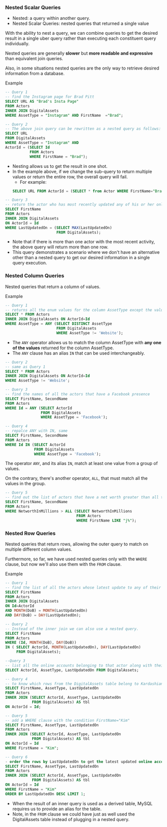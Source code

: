 ### Nested Scalar Queries
- Nested: a query within another query. 
- Nested Scalar Queries: nested queries that returned a single value

With the ability to nest a query, we can combine queries to get the desired result in a single uber query rather than executing each constituent query individually. 

Nested queries are generally **slower** but **more readable and expressive** than equivalent join queries. 

Also, in some situations nested queries are the only way to retrieve desired information from a database.

Example
```sql
-- Query 1
-- find the Instagram page for Brad Pitt
SELECT URL AS "Brad's Insta Page" 
FROM Actors 
INNER JOIN DigitalAssets 
WHERE AssetType = "Instagram" AND FirstName  ="Brad";

-- Query 2
-- The above join query can be rewritten as a nested query as follows:
SELECT URL 
FROM DigitalAssets 
WHERE AssetType = "Instagram" AND 
ActorId = (SELECT Id 
           FROM Actors 
           WHERE FirstName = "Brad");
```
- Nesting allows us to get the result in one shot. 
- In the example above, if we change the sub-query to return multiple values or return the entire row, the overall query will fail.
  - For example: 
  ```sql 
  SELECT URL FROM ActorId = (SELECT * from Actor WHERE FirstName="Brad");
  ```

```sql
-- Query 3
-- return the actor who has most recently updated any of his or her online social accounts
SELECT FirstName 
FROM Actors 
INNER JOIN DigitalAssets 
ON ActorId = Id 
WHERE LastUpdatedOn = (SELECT MAX(LastUpdatedOn) 
                       FROM DigitalAssets);
```
- Note that if there is more than one actor with the most recent activity, the above query will return more than one row. 
- This query demonstrates a scenario where we don't have an alternative other than a nested query to get our desired information in a single query execution.


### Nested Column Queries
Nested queries that return a column of values.

Example
```sql
-- Query 1
-- returns all the enum values for the column AssetType except the value "Website"
SELECT * FROM Actors 
INNER JOIN DigitalAssets ON ActorId=Id 
WHERE AssetType = ANY (SELECT DISTINCT AssetType 
                       FROM DigitalAssets
                       WHERE AssetType != 'Website');
```
- The `ANY` operator allows us to match the column AssetType with **any one of the values** returned for the column AssetType.
- The `ANY` clause has an alias `IN` that can be used interchangeably.

```sql
-- Query 2
-- same as Query 1
SELECT * FROM Actors 
INNER JOIN DigitalAssets ON ActorId=Id 
WHERE AssetType != 'Website';

-- Query 3
-- find the names of all the actors that have a Facebook presence
SELECT FirstName, SecondName
FROM Actors
WHERE Id = ANY (SELECT ActorId
                FROM DigitalAssets
                WHERE AssetType = 'Facebook');

-- Query 4
-- repalce ANY with IN, same
SELECT FirstName, SecondName
FROM Actors
WHERE Id IN (SELECT ActorId
             FROM DigitalAssets
             WHERE AssetType = 'Facebook');
```
The operator `ANY`, and its alias `IN`, match at least one value from a group of values. 

On the contrary, there's another operator, `ALL`, that must match all the values in the group. 
```sql
-- Query 5
-- find out the list of actors that have a net worth greater than all the actors whose first name starts with the letter 'J'
SELECT FirstName, SecondName 
FROM Actors 
WHERE NetworthInMillions > ALL (SELECT NetworthInMillions 
                                FROM Actors
                                WHERE FirstName LIKE "j%");
```

### Nested Row Queries
Nested queries that return rows, allowing the outer query to match on multiple different column values. 

Furthermore, so far, we have used nested queries only with the `WHERE` clause, but now we'll also use them with the `FROM` clause.

Example
```sql
-- Query 1
-- find the list of all the actors whose latest update to any of their online accounts was on the day of their birthday.
SELECT FirstName
FROM Actors
INNER JOIN DigitalAssets
ON Id=ActorId 
AND MONTH(DoB) = MONTH(LastUpdatedOn) 
AND DAY(DoB) = DAY(LastUpdatedOn);

-- Query 2
-- Instead of the inner join we can also use a nested query.
SELECT FirstName
FROM Actors 
WHERE (Id, MONTH(DoB), DAY(DoB))
IN ( SELECT ActorId, MONTH(LastUpdatedOn), DAY(LastUpdatedOn)
     FROM DigitalAssets);

--Query 3
-- list all the online accounts belonging to that actor along with their latest update times
SELECT ActorId, AssetType, LastUpdatedOn FROM DigitalAssets;

-- Query 4
-- to know which rows from the DigitalAssets table belong to Kardashian
SELECT FirstName, AssetType, LastUpdatedOn 
FROM Actors  
INNER JOIN (SELECT ActorId, AssetType, LastUpdatedOn 
            FROM DigitalAssets) AS tbl 
ON ActorId = Id;

-- Query 5
-- add a WHERE clause with the condition FirstName="Kim"
SELECT FirstName, AssetType, LastUpdatedOn 
FROM Actors 
INNER JOIN (SELECT ActorId, AssetType, LastUpdatedOn 
            FROM DigitalAssets) AS tbl 
ON ActorId = Id
WHERE FirstName = "Kim";

-- Query 6
- order the rows by LastUpdatedOn to get the latest updated online account for Kardashian.
SELECT FirstName, AssetType, LastUpdatedOn 
FROM Actors 
INNER JOIN (SELECT ActorId, AssetType, LastUpdatedOn 
            FROM DigitalAssets) AS tbl 
ON ActorId = Id
WHERE FirstName = "Kim"
ORDER BY LastUpdatedOn DESC LIMIT 1;
```
- When the result of an inner query is used as a derived table, MySQL requires us to provide an alias for the table.
- Note, in the `FROM` clause we could have just as well used the DigitalAssets table instead of plugging in a nested query.
